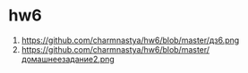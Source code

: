 # hw6

1. https://github.com/charmnastya/hw6/blob/master/дз6.png
2. https://github.com/charmnastya/hw6/blob/master/домашнеезадание2.png
